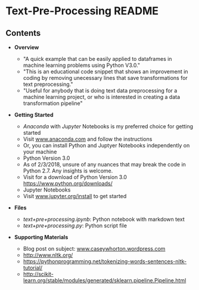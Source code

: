 # Text-Pre-Processing README

## Contents

 + **Overview**
   + "A quick example that can be easily applied to dataframes in machine learning problems using Python V3.0."
   + "This is an educational code snippet that shows an improvement in coding by removing unecessary lines that save transformations for text preprocessing."
   + "Useful for anybody that is doing text data preprocessing for a machine learning project, or who is interested in creating a data transformation pipeline"
   
 + **Getting Started**
   + *_Anaconda_* with *_Jupyter_* Notebooks is my preferred choice for getting started
    + Visit www.anaconda.com and follow the instructions
   + Or, you can install Python and Juptyer Notebooks independently on your machine
    + Python Version 3.0
     + As of 2/3/2018, unsure of any nuances that may break the code in Python 2.7.  Any insights is welcome.
     + Visit for a download of Python Version 3.0 https://www.python.org/downloads/
    + Jupyter Notebooks
     + Visit www.jupyter.org/install to get started
  
 + **Files**
   + *_text+pre+processing.ipynb_*: Python notebook with markdown text
   + *_text+pre+processing.py_*: Python script file
  
 + **Supporting Materials**
   + Blog post on subject: www.caseywhorton.wordpress.com
   + http://www.nltk.org/
   + https://pythonprogramming.net/tokenizing-words-sentences-nltk-tutorial/
   + http://scikit-learn.org/stable/modules/generated/sklearn.pipeline.Pipeline.html

